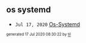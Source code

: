 ## os systemd


* <code>Jul 17, 2020</code> [Os-Systemd](2020-07-17T08-22-51-os-systemd.md)

<sup><sub>generated 17 Jul 2020 08:30:22 by <a href='https://github.com/senorprogrammer/til'>til</a></sub></sup>
